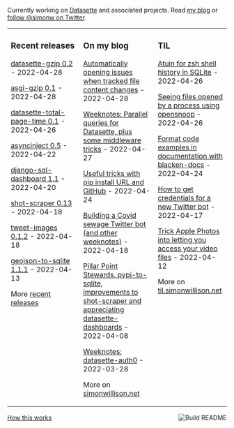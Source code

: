 Currently working on [Datasette](https://datasette.io/) and associated projects. Read [my blog](https://simonwillison.net/) or [follow @simonw on Twitter](https://twitter.com/simonw).

<table><tr><td valign="top" width="33%">

### Recent releases
<!-- recent_releases starts -->
[datasette-gzip 0.2](https://github.com/simonw/datasette-gzip/releases/tag/0.2) - 2022-04-28

[asgi-gzip 0.1](https://github.com/simonw/asgi-gzip/releases/tag/0.1) - 2022-04-28

[datasette-total-page-time 0.1](https://github.com/simonw/datasette-total-page-time/releases/tag/0.1) - 2022-04-26

[asyncinject 0.5](https://github.com/simonw/asyncinject/releases/tag/0.5) - 2022-04-22

[django-sql-dashboard 1.1](https://github.com/simonw/django-sql-dashboard/releases/tag/1.1) - 2022-04-20

[shot-scraper 0.13](https://github.com/simonw/shot-scraper/releases/tag/0.13) - 2022-04-18

[tweet-images 0.1.2](https://github.com/simonw/tweet-images/releases/tag/0.1.2) - 2022-04-18

[geojson-to-sqlite 1.1.1](https://github.com/simonw/geojson-to-sqlite/releases/tag/1.1.1) - 2022-04-13
<!-- recent_releases ends -->
More [recent releases](https://github.com/simonw/simonw/blob/main/releases.md)
</td><td valign="top" width="34%">

### On my blog
<!-- blog starts -->
[Automatically opening issues when tracked file content changes](http://simonwillison.net/2022/Apr/28/issue-on-changes/) - 2022-04-28

[Weeknotes: Parallel queries for Datasette, plus some middleware tricks](http://simonwillison.net/2022/Apr/27/parallel-queries/) - 2022-04-27

[Useful tricks with pip install URL and GitHub](http://simonwillison.net/2022/Apr/24/pip-install-github/) - 2022-04-24

[Building a Covid sewage Twitter bot (and other weeknotes)](http://simonwillison.net/2022/Apr/18/covid-sewage/) - 2022-04-18

[Pillar Point Stewards, pypi-to-sqlite, improvements to shot-scraper and appreciating datasette-dashboards](http://simonwillison.net/2022/Apr/8/weeknotes/) - 2022-04-08

[Weeknotes: datasette-auth0](http://simonwillison.net/2022/Mar/28/datasette-auth0/) - 2022-03-28
<!-- blog ends -->
More on [simonwillison.net](https://simonwillison.net/)
</td><td valign="top" width="33%">

### TIL
<!-- tils starts -->
[Atuin for zsh shell history in SQLite](https://til.simonwillison.net/macos/atuin) - 2022-04-26

[Seeing files opened by a process using opensnoop](https://til.simonwillison.net/macos/open-files-with-opensnoop) - 2022-04-26

[Format code examples in documentation with blacken-docs](https://til.simonwillison.net/sphinx/blacken-docs) - 2022-04-24

[How to get credentials for a new Twitter bot](https://til.simonwillison.net/twitter/credentials-twitter-bot) - 2022-04-17

[Trick Apple Photos into letting you access your video files](https://til.simonwillison.net/macos/apple-photos-large-files) - 2022-04-12
<!-- tils ends -->
More on [til.simonwillison.net](https://til.simonwillison.net/)
</td></tr></table>

<a href="https://github.com/simonw/simonw/actions"><img src="https://github.com/simonw/simonw/workflows/Build%20README/badge.svg" align="right" alt="Build README"></a> <a href="https://simonwillison.net/2020/Jul/10/self-updating-profile-readme/">How this works</a>
